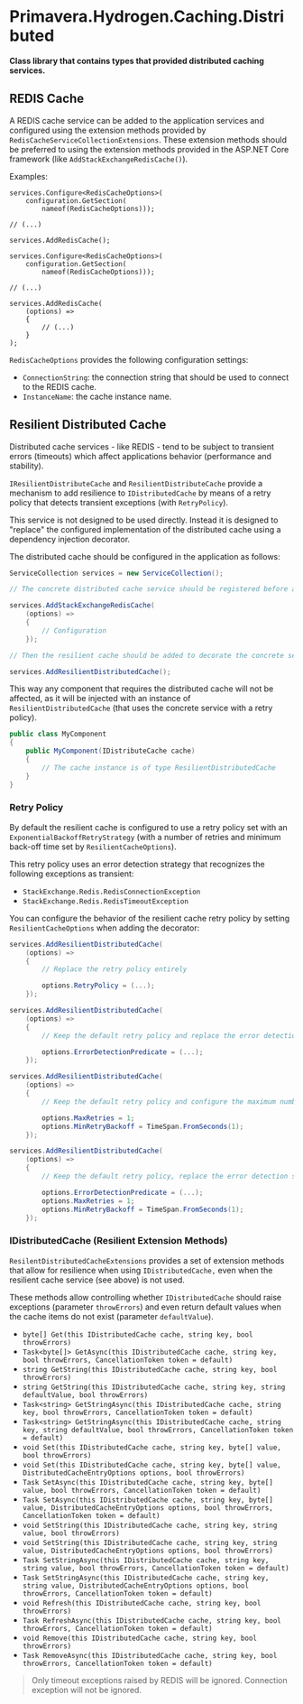 # Primavera.Hydrogen.Caching.Distributed

**Class library that contains types that provided distributed caching services.**

## REDIS Cache

A REDIS cache service can be added to the application services and configured using the extension methods provided by `RedisCacheServiceCollectionExtensions`. These extension methods should be preferred to using the extension methods provided in the ASP.NET Core framework (like `AddStackExchangeRedisCache()`).

Examples:

```
services.Configure<RedisCacheOptions>(
    configuration.GetSection(
        nameof(RedisCacheOptions)));

// (...)

services.AddRedisCache();
```

```
services.Configure<RedisCacheOptions>(
    configuration.GetSection(
        nameof(RedisCacheOptions)));

// (...)

services.AddRedisCache(
    (options) =>
    {
        // (...)
    }
);
```

`RedisCacheOptions` provides the following configuration settings:

- `ConnectionString`: the connection string that should be used to connect to the REDIS cache.
- `InstanceName`: the cache instance name.

## Resilient Distributed Cache

Distributed cache services - like REDIS - tend to be subject to transient errors (timeouts) which affect applications behavior (performance and stability).

`IResilientDistributeCache` and `ResilientDistributeCache` provide a mechanism to add resilience to `IDistributedCache` by means of a retry policy that detects transient exceptions (with `RetryPolicy`).

This service is not designed to be used directly. Instead it is designed to "replace" the configured implementation of the distributed cache using a dependency injection decorator.

The distributed cache should be configured in the application as follows:

```csharp
ServiceCollection services = new ServiceCollection();

// The concrete distributed cache service should be registered before adding the resilient cache service

services.AddStackExchangeRedisCache(
    (options) =>
    {
        // Configuration
    });

// Then the resilient cache should be added to decorate the concrete service

services.AddResilientDistributedCache();
```

This way any component that requires the distributed cache will not be affected, as it will be injected with an instance of `ResilientDistributedCache` (that uses the concrete service with a retry policy).

```csharp
public class MyComponent
{
    public MyComponent(IDistributeCache cache)
    {
        // The cache instance is of type ResilientDistributedCache
    }
}
```

### Retry Policy

By default the resilient cache is configured to use a retry policy set with an `ExponentialBackoffRetryStrategy` (with a number of retries and minimum back-off time set by `ResilientCacheOptions`).

This retry policy uses an error detection strategy that recognizes the following exceptions as transient:

- `StackExchange.Redis.RedisConnectionException`
- `StackExchange.Redis.RedisTimeoutException`

You can configure the behavior of the resilient cache retry policy by setting `ResilientCacheOptions` when adding the decorator:

```csharp
services.AddResilientDistributedCache(
    (options) =>
    {
        // Replace the retry policy entirely

        options.RetryPolicy = (...);
    });

services.AddResilientDistributedCache(
    (options) =>
    {
        // Keep the default retry policy and replace the error detection strategy predicate

        options.ErrorDetectionPredicate = (...);
    });

services.AddResilientDistributedCache(
    (options) =>
    {
        // Keep the default retry policy and configure the maximum number of retries and the minimum back-off time

        options.MaxRetries = 1;
        options.MinRetryBackoff = TimeSpan.FromSeconds(1);
    });

services.AddResilientDistributedCache(
    (options) =>
    {
        // Keep the default retry policy, replace the error detection strategy predicate, and configure the maximum number of retries and the minimum back-off time

        options.ErrorDetectionPredicate = (...);
        options.MaxRetries = 1;
        options.MinRetryBackoff = TimeSpan.FromSeconds(1);
    });
```

### IDistributedCache (Resilient Extension Methods)

`ResilentDistributedCacheExtensions` provides a set of extension methods that allow for resilience when using `IDistributedCache,` even when the resilient cache service (see above) is not used.

These methods allow controlling whether `IDistributedCache` should raise exceptions (parameter `throwErrors`) and even return default values when the cache items do not exist (parameter `defaultValue`).

- `byte[] Get(this IDistributedCache cache, string key, bool throwErrors)`
- `Task<byte[]> GetAsync(this IDistributedCache cache, string key, bool throwErrors, CancellationToken token = default)`
- `string GetString(this IDistributedCache cache, string key, bool throwErrors)`
- `string GetString(this IDistributedCache cache, string key, string defaultValue, bool throwErrors)`
- `Task<string> GetStringAsync(this IDistributedCache cache, string key, bool throwErrors, CancellationToken token = default)`
- `Task<string> GetStringAsync(this IDistributedCache cache, string key, string defaultValue, bool throwErrors, CancellationToken token = default)`
- `void Set(this IDistributedCache cache, string key, byte[] value, bool throwErrors)`
- `void Set(this IDistributedCache cache, string key, byte[] value, DistributedCacheEntryOptions options, bool throwErrors)`
- `Task SetAsync(this IDistributedCache cache, string key, byte[] value, bool throwErrors, CancellationToken token = default)`
- `Task SetAsync(this IDistributedCache cache, string key, byte[] value, DistributedCacheEntryOptions options, bool throwErrors, CancellationToken token = default)`
- `void SetString(this IDistributedCache cache, string key, string value, bool throwErrors)`
- `void SetString(this IDistributedCache cache, string key, string value, DistributedCacheEntryOptions options, bool throwErrors)`
- `Task SetStringAsync(this IDistributedCache cache, string key, string value, bool throwErrors, CancellationToken token = default)`
- `Task SetStringAsync(this IDistributedCache cache, string key, string value, DistributedCacheEntryOptions options, bool throwErrors, CancellationToken token = default)`
- `void Refresh(this IDistributedCache cache, string key, bool throwErrors)`
- `Task RefreshAsync(this IDistributedCache cache, string key, bool throwErrors, CancellationToken token = default)`
- `void Remove(this IDistributedCache cache, string key, bool throwErrors)`
- `Task RemoveAsync(this IDistributedCache cache, string key, bool throwErrors, CancellationToken token = default)`

> Only timeout exceptions raised by REDIS will be ignored. Connection exception will not be ignored.